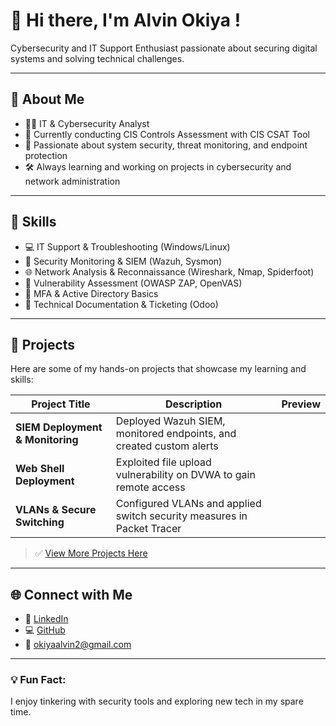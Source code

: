 <!--[Welcome Banner](https://github.com/okiyaalvin/your-repo/assets/banner.png)-->

# 👋 Hi there, I'm Alvin Okiya !

Cybersecurity and IT Support Enthusiast passionate about securing digital systems and solving technical challenges.

---

## 🤖 About Me
- 👨‍💻 IT & Cybersecurity Analyst 
- 🔐 Currently conducting CIS Controls Assessment with CIS CSAT Tool
- 🏢 Passionate about system security, threat monitoring, and endpoint protection
- 🛠️ Always learning and working on projects in cybersecurity and network administration

---

## 🔹 Skills
- 💻 IT Support & Troubleshooting (Windows/Linux)
- 🔐 Security Monitoring & SIEM (Wazuh, Sysmon)
- 🌐 Network Analysis & Reconnaissance (Wireshark, Nmap, Spiderfoot)
- 📡 Vulnerability Assessment (OWASP ZAP, OpenVAS)
- 🤖 MFA & Active Directory Basics
- 📝 Technical Documentation & Ticketing (Odoo)

---

## 📌 Projects

Here are some of my hands-on projects that showcase my learning and skills:

| Project Title | Description | Preview |
| ------------- | ----------- | ------- |
| **SIEM Deployment & Monitoring** | Deployed Wazuh SIEM, monitored endpoints, and created custom alerts | <!--[SIEM Lab](https://github.com/your-username/your-repo/assets/siem-lab.png)--> |
| **Web Shell Deployment** | Exploited file upload vulnerability on DVWA to gain remote access | <!--[Web Shell](https://github.com/your-username/your-repo/assets/web-shell.png)--> |
| **VLANs & Secure Switching** | Configured VLANs and applied switch security measures in Packet Tracer | <!--[VLAN Lab](https://github.com/your-username/your-repo/assets/vlan-lab.png)--> |

> ✅ [View More Projects Here](https://okiyaalvin.github.io)

---

## 🌐 Connect with Me
- 👀 [LinkedIn](https://www.linkedin.com/in/alvinokiya/)
- 💻 [GitHub](https://github.com/okiyaalvin/)
- 📧 okiyaalvin2@gmail.com

---

### 💡 Fun Fact:
I enjoy tinkering with security tools and exploring new tech in my spare time.

<!--[Footer](https://github.com/your-username/your-repo/assets/footer.png))-->
